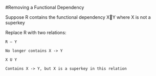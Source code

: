 #Removing a Functional Dependency

Suppose R contains the functional dependency XY where X is not a superkey

Replace R with two relations:

```
R – Y

No longer contains X -> Y

X U Y

Contains X -> Y, but X is a superkey in this relation
```